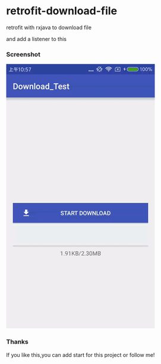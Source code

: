 # retrofit-download-file
retrofit with rxjava to download file

and add a listener to this

### Screenshot

![](art/img.gif)

### Thanks
If you like this,you can add start for this project or follow me!